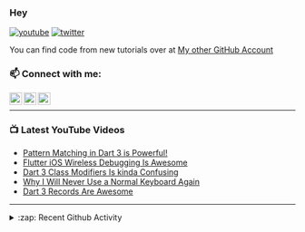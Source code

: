 ### Hey

[![youtube](https://img.shields.io/static/v1?label=@RobertBrunhage&message=Subscribe&logo=YouTube&color=FF0000&style=for-the-badge)](http://bit.ly/2SUyRhx)
[![twitter](https://img.shields.io/twitter/follow/robertbrunhage?color=%231DA1F2&logo=twitter&style=for-the-badge)](https://twitter.com/intent/follow?original_referer=https%3A%2F%2Fgithub.com%2Frobertbrunhage&screen_name=robertbrunhage)

You can find code from new tutorials over at [My other GitHub Account](https://github.com/Robert-Brunhage-Organization)

### 📫 Connect with me:

[<img align="left" alt="RobertBrunhage | YouTube" width="22px" src="https://cdn.jsdelivr.net/npm/simple-icons@v3/icons/youtube.svg" />][youtube]
[<img align="left" alt="RobertBrunhage | Twitter" width="22px" src="https://cdn.jsdelivr.net/npm/simple-icons@v3/icons/twitter.svg" />][twitter]
[<img align="left" alt="RobertBrunhageDev | Instagram" width="22px" src="https://cdn.jsdelivr.net/npm/simple-icons@v3/icons/instagram.svg" />][instagram]

<br />

---

### 📺 Latest YouTube Videos
<!-- YOUTUBE:START -->
- [Pattern Matching in Dart 3 is Powerful!](https://www.youtube.com/watch?v=j3fzeDpd2ts)
- [Flutter iOS Wireless Debugging Is Awesome](https://www.youtube.com/watch?v=atbStqnPXC8)
- [Dart 3 Class Modifiers Is kinda Confusing](https://www.youtube.com/watch?v=Od49lG0ez0o)
- [Why I Will Never Use a Normal Keyboard Again](https://www.youtube.com/watch?v=t4KCvFumRMs)
- [Dart 3 Records Are Awesome](https://www.youtube.com/watch?v=aWOyc3HG9XM)
<!-- YOUTUBE:END -->

---

<details>
  <summary>:zap: Recent Github Activity</summary>
  
<!--START_SECTION:activity-->
1. 🗣 Commented on [#34](https://github.com/frankroeder/parrot.nvim/issues/34#issuecomment-2254496571) in [frankroeder/parrot.nvim](https://github.com/frankroeder/parrot.nvim)
2. 🗣 Commented on [#35](https://github.com/frankroeder/parrot.nvim/issues/35#issuecomment-2254460680) in [frankroeder/parrot.nvim](https://github.com/frankroeder/parrot.nvim)
3. 🗣 Commented on [#35](https://github.com/frankroeder/parrot.nvim/issues/35#issuecomment-2254397038) in [frankroeder/parrot.nvim](https://github.com/frankroeder/parrot.nvim)
4. ❗ Opened issue [#35](https://github.com/frankroeder/parrot.nvim/issues/35) in [frankroeder/parrot.nvim](https://github.com/frankroeder/parrot.nvim)
5. 🗣 Commented on [#34](https://github.com/frankroeder/parrot.nvim/issues/34#issuecomment-2254375710) in [frankroeder/parrot.nvim](https://github.com/frankroeder/parrot.nvim)
<!--END_SECTION:activity-->

</details>

[twitter]: https://twitter.com/robertbrunhage
[youtube]: https://youtube.com/c/robertbrunhage
[instagram]: https://instagram.com/robertbrunhagedev
